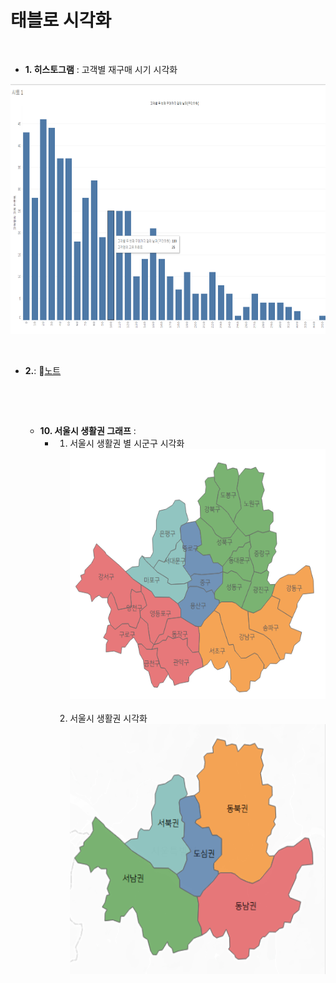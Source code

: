 # 태블로 시각화
&nbsp;
- **1. 히스토그램** : 고객별 재구매 시기 시각화
<img src="https://github.com/DYNPARK/DY/blob/c396998d8c7dee5b49b459c643311fc9ad2027ec/%ED%9E%88%EC%8A%A4%ED%86%A0%EA%B7%B8%EB%9E%A81.png" width="600" height="400">

&nbsp;
- **2.**:  📄[노트](https://www.notion.so/R-82d8003beeaa4511a9c6a02af397ae9d?pvs=4#a79c0592f88f411482b7ebcd1a6ffc9d)
  &nbsp;



  &nbsp;
  &nbsp;
  &nbsp;
  &nbsp;
  &nbsp;
  &nbsp;
  &nbsp;

  &nbsp;
  &nbsp;
  &nbsp;
  &nbsp;
  
  - **10. 서울시 생활권 그래프** :
    - 1.  서울시 생활권 별 시군구 시각화 <img src="https://github.com/DYNPARK/DY/blob/6770702b4e8641601bf142909c974e83c1db96e9/10map1.png" width="600" height="400">
  &nbsp;
      2.  서울시 생활권 시각화  <img src="https://github.com/DYNPARK/DY/blob/6770702b4e8641601bf142909c974e83c1db96e9/10map2.png" width="600" height="400">
  &nbsp;

